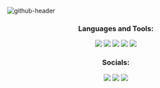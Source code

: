 ![github-header](https://user-images.githubusercontent.com/51212505/222900339-b79ee082-9789-4050-8965-101156c972e5.jpg)

<h3 align="center">Languages and Tools:</h3>

<div align="center">
  <a href="#"><img src="https://img.shields.io/badge/-Python-black?style=for-the-badge&logo=python&logoColor=white"></a>
  <a href="#"><img src="https://img.shields.io/badge/-HTML-black?style=for-the-badge&logo=html5&logoColor=white"></a>
  <a href="#"><img src="https://img.shields.io/badge/-CSS-black?style=for-the-badge&logo=css3&logoColor=white"></a>
  <a href="#"><img src="https://img.shields.io/badge/-SQL-black?style=for-the-badge&logo=sqlite&logoColor=white"></a>
  <a href="#"><img src="https://img.shields.io/badge/-Flask-black?style=for-the-badge&logo=flask&logoColor=white"></a>
</div>

<h3 align="center">Socials:</h3>

<div align="center">
    <a href="https://t.me/paoloppv"><img src="https://img.shields.io/badge/-Telegram-black?style=for-the-badge&logo=telegram&logoColor=white"></a>
    <a href="https://instagram.com/paolo.ppv"><img src="https://img.shields.io/badge/-Instagram-black?style=for-the-badge&logo=instagram&logoColor=white"></a>
    <a href="https://vk.com/paoloppv"><img src="https://img.shields.io/badge/-VK-black?style=for-the-badge&logo=vk&logoColor=white"></a>
</div>
